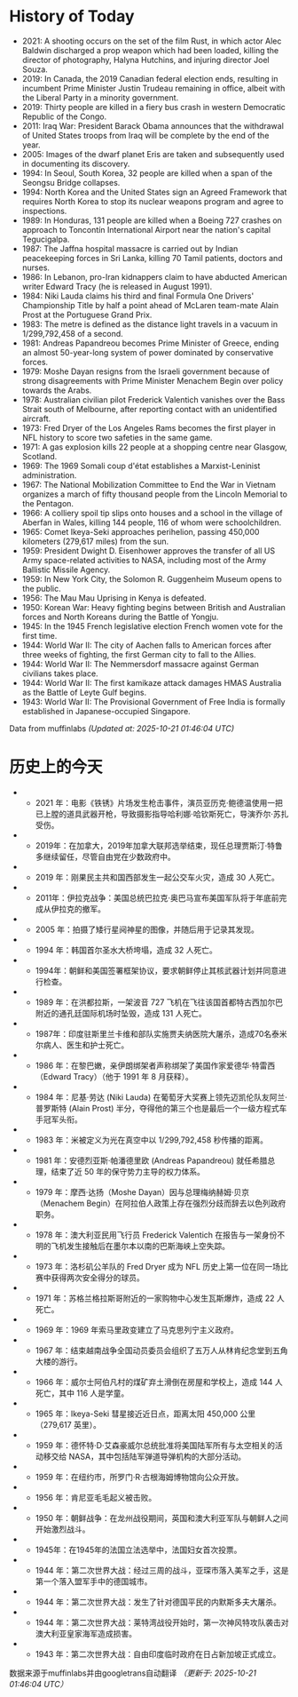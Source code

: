 # History of Today 

- 2021: A shooting occurs on the set of the film Rust, in which actor Alec Baldwin discharged a prop weapon which had been loaded, killing the director of photography, Halyna Hutchins, and injuring director Joel Souza.
- 2019: In Canada, the 2019 Canadian federal election ends, resulting in incumbent Prime Minister Justin Trudeau remaining in office, albeit with the Liberal Party in a minority government.
- 2019: Thirty people are killed in a fiery bus crash in western Democratic Republic of the Congo.
- 2011: Iraq War: President Barack Obama announces that the withdrawal of United States troops from Iraq will be complete by the end of the year.
- 2005: Images of the dwarf planet Eris are taken and subsequently used in documenting its discovery.
- 1994: In Seoul, South Korea, 32 people are killed when a span of the Seongsu Bridge collapses.
- 1994: North Korea and the United States sign an Agreed Framework that requires North Korea to stop its nuclear weapons program and agree to inspections.
- 1989: In Honduras, 131 people are killed when a Boeing 727 crashes on approach to Toncontín International Airport near the nation's capital Tegucigalpa.
- 1987: The Jaffna hospital massacre is carried out by Indian peacekeeping forces in Sri Lanka, killing 70 Tamil patients, doctors and nurses.
- 1986: In Lebanon, pro-Iran kidnappers claim to have abducted American writer Edward Tracy (he is released in August 1991).
- 1984: Niki Lauda claims his third and final Formula One Drivers' Championship Title by half a point ahead of McLaren team-mate Alain Prost at the Portuguese Grand Prix.
- 1983: The metre is defined as the distance light travels in a vacuum in 1/299,792,458 of a second.
- 1981: Andreas Papandreou becomes Prime Minister of Greece, ending an almost 50-year-long system of power dominated by conservative forces.
- 1979: Moshe Dayan resigns from the Israeli government because of strong disagreements with Prime Minister Menachem Begin over policy towards the Arabs.
- 1978: Australian civilian pilot Frederick Valentich vanishes over the Bass Strait south of Melbourne, after reporting contact with an unidentified aircraft.
- 1973: Fred Dryer of the Los Angeles Rams becomes the first player in NFL history to score two safeties in the same game.
- 1971: A gas explosion kills 22 people at a shopping centre near Glasgow, Scotland.
- 1969: The 1969 Somali coup d'état establishes a Marxist-Leninist administration.
- 1967: The National Mobilization Committee to End the War in Vietnam organizes a march of fifty thousand people from the Lincoln Memorial to the Pentagon.
- 1966: A colliery spoil tip slips onto houses and a school in the village of Aberfan in Wales, killing 144 people, 116 of whom were schoolchildren.
- 1965: Comet Ikeya-Seki approaches perihelion, passing 450,000 kilometers (279,617 miles) from the sun.
- 1959: President Dwight D. Eisenhower approves the transfer of all US Army space-related activities to NASA, including most of the Army Ballistic Missile Agency.
- 1959: In New York City, the Solomon R. Guggenheim Museum opens to the public.
- 1956: The Mau Mau Uprising in Kenya is defeated.
- 1950: Korean War: Heavy fighting begins between British and Australian forces and North Koreans during the Battle of Yongju.
- 1945: In the 1945 French legislative election French women vote for the first time.
- 1944: World War II: The city of Aachen falls to American forces after three weeks of fighting, the first German city to fall to the Allies.
- 1944: World War II: The Nemmersdorf massacre against German civilians takes place.
- 1944: World War II: The first kamikaze attack damages HMAS Australia as the Battle of Leyte Gulf begins.
- 1943: World War II: The Provisional Government of Free India is formally established in Japanese-occupied Singapore.

Data from muffinlabs
*(Updated at: 2025-10-21 01:46:04 UTC)*

# 历史上的今天 

- - 2021 年：电影《铁锈》片场发生枪击事件，演员亚历克·鲍德温使用一把已上膛的道具武器开枪，导致摄影指导哈利娜·哈钦斯死亡，导演乔尔·苏扎受伤。
- - 2019年：在加拿大，2019年加拿大联邦选举结束，现任总理贾斯汀·特鲁多继续留任，尽管自由党在少数政府中。
- - 2019 年：刚果民主共和国西部发生一起公交车火灾，造成 30 人死亡。
- - 2011年：伊拉克战争：美国总统巴拉克·奥巴马宣布美国军队将于年底前完成从伊拉克的撤军。
- - 2005 年：拍摄了矮行星阋神星的图像，并随后用于记录其发现。
- - 1994 年：韩国首尔圣水大桥垮塌，造成 32 人死亡。
- - 1994年：朝鲜和美国签署框架协议，要求朝鲜停止其核武器计划并同意进行检查。
- - 1989 年：在洪都拉斯，一架波音 727 飞机在飞往该国首都特古西加尔巴附近的通孔廷国际机场时坠毁，造成 131 人死亡。
- - 1987年：印度驻斯里兰卡维和部队实施贾夫纳医院大屠杀，造成70名泰米尔病人、医生和护士死亡。
- - 1986 年：在黎巴嫩，亲伊朗绑架者声称绑架了美国作家爱德华·特雷西（Edward Tracy）（他于 1991 年 8 月获释）。
- - 1984 年：尼基·劳达 (Niki Lauda) 在葡萄牙大奖赛上领先迈凯伦队友阿兰·普罗斯特 (Alain Prost) 半分，夺得他的第三个也是最后一个一级方程式车手冠军头衔。
- - 1983 年：米被定义为光在真空中以 1/299,792,458 秒传播的距离。
- - 1981 年：安德烈亚斯·帕潘德里欧 (Andreas Papandreou) 就任希腊总理，结束了近 50 年的保守势力主导的权力体系。
- - 1979 年：摩西·达扬（Moshe Dayan）因与总理梅纳赫姆·贝京（Menachem Begin）在阿拉伯人政策上存在强烈分歧而辞去以色列政府职务。
- - 1978 年：澳大利亚民用飞行员 Frederick Valentich 在报告与一架身份不明的飞机发生接触后在墨尔本以南的巴斯海峡上空失踪。
- - 1973 年：洛杉矶公羊队的 Fred Dryer 成为 NFL 历史上第一位在同一场比赛中获得两次安全得分的球员。
- - 1971 年：苏格兰格拉斯哥附近的一家购物中心发生瓦斯爆炸，造成 22 人死亡。
- - 1969 年：1969 年索马里政变建立了马克思列宁主义政府。
- - 1967 年：结束越南战争全国动员委员会组织了五万人从林肯纪念堂到五角大楼的游行。
- - 1966 年：威尔士阿伯凡村的煤矿弃土滑倒在房屋和学校上，造成 144 人死亡，其中 116 人是学童。
- - 1965 年：Ikeya-Seki 彗星接近近日点，距离太阳 450,000 公里（279,617 英里）。
- - 1959 年：德怀特·D·艾森豪威尔总统批准将美国陆军所有与太空相关的活动移交给 NASA，其中包括陆军弹道导弹机构的大部分活动。
- - 1959 年：在纽约市，所罗门·R·古根海姆博物馆向公众开放。
- - 1956 年：肯尼亚毛毛起义被击败。
- - 1950 年：朝鲜战争：在龙州战役期间，英国和澳大利亚军队与朝鲜人之间开始激烈战斗。
- - 1945年：在1945年的法国立法选举中，法国妇女首次投票。
- - 1944 年：第二次世界大战：经过三周的战斗，亚琛市落入美军之手，这是第一个落入盟军手中的德国城市。
- - 1944 年：第二次世界大战：发生了针对德国平民的内默斯多夫大屠杀。
- - 1944 年：第二次世界大战：莱特湾战役开始时，第一次神风特攻队袭击对澳大利亚皇家海军造成损害。
- - 1943 年：第二次世界大战：自由印度临时政府在日占新加坡正式成立。

数据来源于muffinlabs并由googletrans自动翻译
*（更新于: 2025-10-21 01:46:04 UTC）*